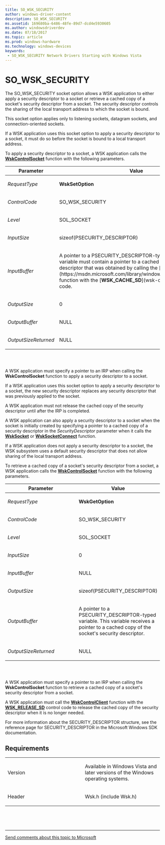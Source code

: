 ```yaml
---
title: SO_WSK_SECURITY
author: windows-driver-content
description: SO_WSK_SECURITY
ms.assetid: 169680ba-6486-48fe-89d7-dcd4e5930605
ms.author: windowsdriverdev 
ms.date: 07/18/2017 
ms.topic: article 
ms.prod: windows-hardware 
ms.technology: windows-devices 
keywords:
 - SO_WSK_SECURITY Network Drivers Starting with Windows Vista
---
```


# SO\_WSK\_SECURITY


The SO\_WSK\_SECURITY socket option allows a WSK application to either apply a security descriptor to a socket or retrieve a cached copy of a socket's security descriptor from a socket. The security descriptor controls the sharing of the local transport address to which the socket is bound.

This socket option applies only to listening sockets, datagram sockets, and connection-oriented sockets.

If a WSK application uses this socket option to apply a security descriptor to a socket, it must do so before the socket is bound to a local transport address.

To apply a security descriptor to a socket, a WSK application calls the [**WskControlSocket**](https://msdn.microsoft.com/library/windows/hardware/ff571127) function with the following parameters.

<table>
<colgroup>
<col width="50%" />
<col width="50%" />
</colgroup>
<thead>
<tr class="header">
<th>Parameter</th>
<th>Value</th>
</tr>
</thead>
<tbody>
<tr class="odd">
<td><p><em>RequestType</em></p></td>
<td><p><strong>WskSetOption</strong></p></td>
</tr>
<tr class="even">
<td><p><em>ControlCode</em></p></td>
<td><p>SO_WSK_SECURITY</p></td>
</tr>
<tr class="odd">
<td><p><em>Level</em></p></td>
<td><p>SOL_SOCKET</p></td>
</tr>
<tr class="even">
<td><p><em>InputSize</em></p></td>
<td><p>sizeof(PSECURITY_DESCRIPTOR)</p></td>
</tr>
<tr class="odd">
<td><p><em>InputBuffer</em></p></td>
<td><p>A pointer to a PSECURITY_DESCRIPTOR-typed variable. This variable must contain a pointer to a cached copy of a security descriptor that was obtained by calling the [<strong>WskControlClient</strong>](https://msdn.microsoft.com/library/windows/hardware/ff571126) function with the [<strong>WSK_CACHE_SD</strong>](wsk-cache-sd.md) control code.</p></td>
</tr>
<tr class="even">
<td><p><em>OutputSize</em></p></td>
<td><p>0</p></td>
</tr>
<tr class="odd">
<td><p><em>OutputBuffer</em></p></td>
<td><p>NULL</p></td>
</tr>
<tr class="even">
<td><p><em>OutputSizeReturned</em></p></td>
<td><p>NULL</p></td>
</tr>
</tbody>
</table>

 

```

```

A WSK application must specify a pointer to an IRP when calling the **WskControlSocket** function to apply a security descriptor to a socket.

If a WSK application uses this socket option to apply a security descriptor to a socket, the new security descriptor replaces any security descriptor that was previously applied to the socket.

A WSK application must not release the cached copy of the security descriptor until after the IRP is completed.

A WSK application can also apply a security descriptor to a socket when the socket is initially created by specifying a pointer to a cached copy of a security descriptor in the *SecurityDescriptor* parameter when it calls the [**WskSocket**](https://msdn.microsoft.com/library/windows/hardware/ff571149) or [**WskSocketConnect**](https://msdn.microsoft.com/library/windows/hardware/ff571150) function.

If a WSK application does not apply a security descriptor to a socket, the WSK subsystem uses a default security descriptor that does not allow sharing of the local transport address.

To retrieve a cached copy of a socket's security descriptor from a socket, a WSK application calls the [**WskControlSocket**](https://msdn.microsoft.com/library/windows/hardware/ff571127) function with the following parameters.

<table>
<colgroup>
<col width="50%" />
<col width="50%" />
</colgroup>
<thead>
<tr class="header">
<th>Parameter</th>
<th>Value</th>
</tr>
</thead>
<tbody>
<tr class="odd">
<td><p><em>RequestType</em></p></td>
<td><p><strong>WskGetOption</strong></p></td>
</tr>
<tr class="even">
<td><p><em>ControlCode</em></p></td>
<td><p>SO_WSK_SECURITY</p></td>
</tr>
<tr class="odd">
<td><p><em>Level</em></p></td>
<td><p>SOL_SOCKET</p></td>
</tr>
<tr class="even">
<td><p><em>InputSize</em></p></td>
<td><p>0</p></td>
</tr>
<tr class="odd">
<td><p><em>InputBuffer</em></p></td>
<td><p>NULL</p></td>
</tr>
<tr class="even">
<td><p><em>OutputSize</em></p></td>
<td><p>sizeof(PSECURITY_DESCRIPTOR)</p></td>
</tr>
<tr class="odd">
<td><p><em>OutputBuffer</em></p></td>
<td><p>A pointer to a PSECURITY_DESCRIPTOR-typed variable. This variable receives a pointer to a cached copy of the socket's security descriptor.</p></td>
</tr>
<tr class="even">
<td><p><em>OutputSizeReturned</em></p></td>
<td><p>NULL</p></td>
</tr>
</tbody>
</table>

 

```

```

A WSK application must specify a pointer to an IRP when calling the **WskControlSocket** function to retrieve a cached copy of a socket's security descriptor from a socket.

A WSK application must call the [**WskControlClient**](https://msdn.microsoft.com/library/windows/hardware/ff571126) function with the [**WSK\_RELEASE\_SD**](wsk-release-sd.md) control code to release the cached copy of the security descriptor when it is no longer needed.

For more information about the SECURITY\_DESCRIPTOR structure, see the reference page for SECURITY\_DESCRIPTOR in the Microsoft Windows SDK documentation.

Requirements
------------

<table>
<colgroup>
<col width="50%" />
<col width="50%" />
</colgroup>
<tbody>
<tr class="odd">
<td><p>Version</p></td>
<td><p>Available in Windows Vista and later versions of the Windows operating systems.</p></td>
</tr>
<tr class="even">
<td><p>Header</p></td>
<td>Wsk.h (include Wsk.h)</td>
</tr>
</tbody>
</table>

 

 


--------------------
[Send comments about this topic to Microsoft](mailto:wsddocfb@microsoft.com?subject=Documentation%20feedback%20%5Bnetvista\netvista%5D:%20SO_WSK_SECURITY%20%20RELEASE:%20%287/5/2017%29&body=%0A%0APRIVACY%20STATEMENT%0A%0AWe%20use%20your%20feedback%20to%20improve%20the%20documentation.%20We%20don't%20use%20your%20email%20address%20for%20any%20other%20purpose,%20and%20we'll%20remove%20your%20email%20address%20from%20our%20system%20after%20the%20issue%20that%20you're%20reporting%20is%20fixed.%20While%20we're%20working%20to%20fix%20this%20issue,%20we%20might%20send%20you%20an%20email%20message%20to%20ask%20for%20more%20info.%20Later,%20we%20might%20also%20send%20you%20an%20email%20message%20to%20let%20you%20know%20that%20we've%20addressed%20your%20feedback.%0A%0AFor%20more%20info%20about%20Microsoft's%20privacy%20policy,%20see%20http://privacy.microsoft.com/default.aspx. "Send comments about this topic to Microsoft")



